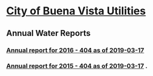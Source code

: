 # [City of Buena Vista Utilities](https://bvcity.org/utilities/)  

## Annual Water Reports  
### [Annual report for 2016 - 404 as of 2019-03-17](https://bvcity.org/wp-content/uploads/2012/01/2530125.16ccr.pdf)  
### [Annual report for 2015 - 404 as of 2019-03-17](https://bvcity.org/wp-content/uploads/2012/01/2530125.15ccr.pdf) . 
